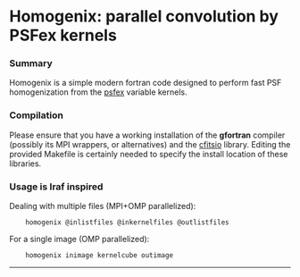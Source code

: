 # Homogenix: parallel convolution by PSFex kernels

### Summary

Homogenix is a simple modern fortran code designed to perform
fast PSF homogenization from the
[psfex](https://github.com/astromatic/psfex) variable kernels.


### Compilation

Please ensure that you have a working installation of the **gfortran**
compiler (possibly its MPI wrappers, or alternatives) and the
[cfitsio](https://heasarc.gsfc.nasa.gov/fitsio/) library. Editing the
provided Makefile is certainly needed to specify the install location
of these libraries.

### Usage is Iraf inspired

Dealing with multiple files (MPI+OMP parallelized):

        homogenix @inlistfiles @inkernelfiles @outlistfiles

For a single image (OMP parallelized):

        homogenix inimage kernelcube outimage

---

